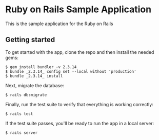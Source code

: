 # Ruby on Rails Sample Application
This is the sample application for the
Ruby on Rails
## Getting started
To get started with the app, clone the repo and then install the
needed gems:
```
$ gem install bundler -v 2.3.14
$ bundle _2.3.14_ config set --local without 'production'
$ bundle _2.3.14_ install
```
Next, migrate the database:
```
$ rails db:migrate
```
Finally, run the test suite to verify that everything is working
correctly:

```
$ rails test
```
If the test suite passes, you'll be ready to run the app in a
local server:
```
$ rails server
```

